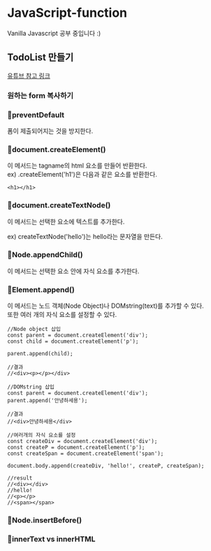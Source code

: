 # JavaScript-function
Vanilla Javascript 공부 중입니다 :)

## TodoList 만들기
[유튜브 참고 링크](https://youtu.be/Ttf3CEsEwMQ)<br>

### 원하는 form 복사하기
### 📌preventDefault
폼이 제출되어지는 것을 방지한다.

### 📌document.createElement()<br>
이 메서드는 tagname의 html 요소를 만들어 반환한다.<br>
ex) .createElement('h1')은 다음과 같은 요소를 반환한다. 
````
<h1></h1>
````

### 📌document.createTextNode()<br>
이 메서드는 선택한 요소에 텍스트를 추가한다.

ex) createTextNode('hello')는 hello라는 문자열을 만든다.

### 📌Node.appendChild()<br>
이 메서드는 선택한 요소 안에 자식 요소를 추가한다.

### 📌Element.append()<br>
이 메서드는 노드 객체(Node Object)나 DOMstring(text)를 추가할 수 있다.<br>
또한 여러 개의 자식 요소를 설정할 수 있다.
````
//Node object 삽입
const parent = document.createElement('div');
const child = document.createElement('p');

parent.append(child);

//결과
//<div><p></p></div>

//DOMstring 삽입
const parent = document.createElement('div');
parent.append('안녕하세용');

//결과
//<div>안녕하세용</div>

//여러개의 자식 요소를 설정
const createDiv = document.createElement('div');
const createP = document.createElement('p');
const createSpan = document.createElement('span');

document.body.append(createDiv, 'hello!', createP, createSpan);

//result
//<div></div>
//hello!
//<p></p>
//<span></span>
````


### 📌Node.insertBefore()<br>

### 📌innerText vs innerHTML

